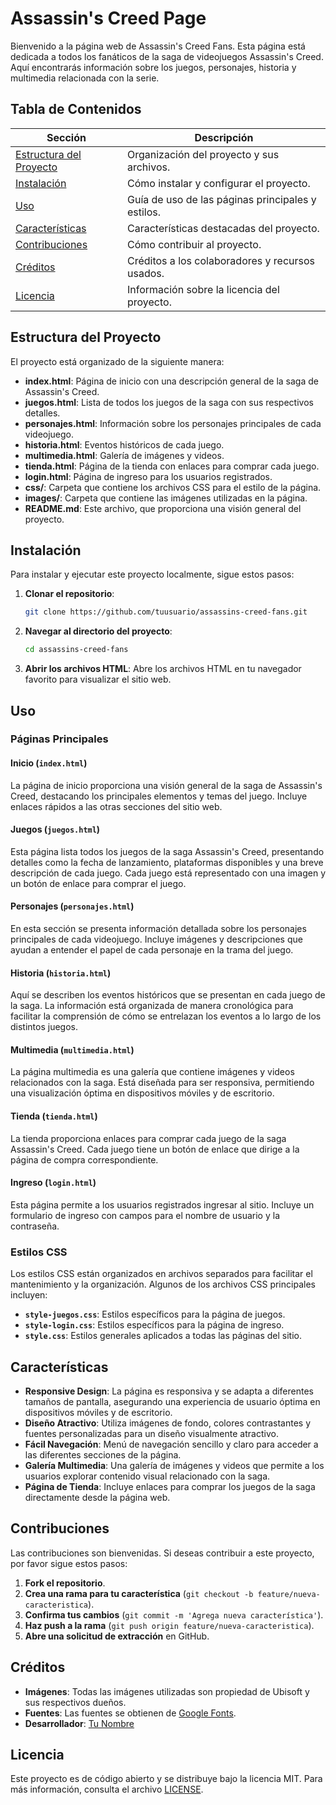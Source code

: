 # Assassin's Creed Page

Bienvenido a la página web de Assassin's Creed Fans. Esta página está dedicada a todos los fanáticos de la saga de videojuegos Assassin's Creed. Aquí encontrarás información sobre los juegos, personajes, historia y multimedia relacionada con la serie.

## Tabla de Contenidos

| Sección            | Descripción                                        |
|--------------------|----------------------------------------------------|
| [Estructura del Proyecto](#estructura-del-proyecto) | Organización del proyecto y sus archivos. |
| [Instalación](#instalación)         | Cómo instalar y configurar el proyecto.      |
| [Uso](#uso)             | Guía de uso de las páginas principales y estilos.  |
| [Características](#características)  | Características destacadas del proyecto.     |
| [Contribuciones](#contribuciones)  | Cómo contribuir al proyecto.                 |
| [Créditos](#créditos)         | Créditos a los colaboradores y recursos usados. |
| [Licencia](#licencia)         | Información sobre la licencia del proyecto.   |

## Estructura del Proyecto

El proyecto está organizado de la siguiente manera:

- **index.html**: Página de inicio con una descripción general de la saga de Assassin's Creed.
- **juegos.html**: Lista de todos los juegos de la saga con sus respectivos detalles.
- **personajes.html**: Información sobre los personajes principales de cada videojuego.
- **historia.html**: Eventos históricos de cada juego.
- **multimedia.html**: Galería de imágenes y videos.
- **tienda.html**: Página de la tienda con enlaces para comprar cada juego.
- **login.html**: Página de ingreso para los usuarios registrados.
- **css/**: Carpeta que contiene los archivos CSS para el estilo de la página.
- **images/**: Carpeta que contiene las imágenes utilizadas en la página.
- **README.md**: Este archivo, que proporciona una visión general del proyecto.

## Instalación

Para instalar y ejecutar este proyecto localmente, sigue estos pasos:

1. **Clonar el repositorio**:
    ```bash
    git clone https://github.com/tuusuario/assassins-creed-fans.git
    ```

2. **Navegar al directorio del proyecto**:
    ```bash
    cd assassins-creed-fans
    ```

3. **Abrir los archivos HTML**:
    Abre los archivos HTML en tu navegador favorito para visualizar el sitio web.

## Uso

### Páginas Principales

#### Inicio (`index.html`)

La página de inicio proporciona una visión general de la saga de Assassin's Creed, destacando los principales elementos y temas del juego. Incluye enlaces rápidos a las otras secciones del sitio web.

#### Juegos (`juegos.html`)

Esta página lista todos los juegos de la saga Assassin's Creed, presentando detalles como la fecha de lanzamiento, plataformas disponibles y una breve descripción de cada juego. Cada juego está representado con una imagen y un botón de enlace para comprar el juego.

#### Personajes (`personajes.html`)

En esta sección se presenta información detallada sobre los personajes principales de cada videojuego. Incluye imágenes y descripciones que ayudan a entender el papel de cada personaje en la trama del juego.

#### Historia (`historia.html`)

Aquí se describen los eventos históricos que se presentan en cada juego de la saga. La información está organizada de manera cronológica para facilitar la comprensión de cómo se entrelazan los eventos a lo largo de los distintos juegos.

#### Multimedia (`multimedia.html`)

La página multimedia es una galería que contiene imágenes y videos relacionados con la saga. Está diseñada para ser responsiva, permitiendo una visualización óptima en dispositivos móviles y de escritorio.

#### Tienda (`tienda.html`)

La tienda proporciona enlaces para comprar cada juego de la saga Assassin's Creed. Cada juego tiene un botón de enlace que dirige a la página de compra correspondiente.

#### Ingreso (`login.html`)

Esta página permite a los usuarios registrados ingresar al sitio. Incluye un formulario de ingreso con campos para el nombre de usuario y la contraseña.

### Estilos CSS

Los estilos CSS están organizados en archivos separados para facilitar el mantenimiento y la organización. Algunos de los archivos CSS principales incluyen:

- **`style-juegos.css`**: Estilos específicos para la página de juegos.
- **`style-login.css`**: Estilos específicos para la página de ingreso.
- **`style.css`**: Estilos generales aplicados a todas las páginas del sitio.

## Características

- **Responsive Design**: La página es responsiva y se adapta a diferentes tamaños de pantalla, asegurando una experiencia de usuario óptima en dispositivos móviles y de escritorio.
- **Diseño Atractivo**: Utiliza imágenes de fondo, colores contrastantes y fuentes personalizadas para un diseño visualmente atractivo.
- **Fácil Navegación**: Menú de navegación sencillo y claro para acceder a las diferentes secciones de la página.
- **Galería Multimedia**: Una galería de imágenes y videos que permite a los usuarios explorar contenido visual relacionado con la saga.
- **Página de Tienda**: Incluye enlaces para comprar los juegos de la saga directamente desde la página web.

## Contribuciones

Las contribuciones son bienvenidas. Si deseas contribuir a este proyecto, por favor sigue estos pasos:

1. **Fork el repositorio**.
2. **Crea una rama para tu característica** (`git checkout -b feature/nueva-caracteristica`).
3. **Confirma tus cambios** (`git commit -m 'Agrega nueva característica'`).
4. **Haz push a la rama** (`git push origin feature/nueva-caracteristica`).
5. **Abre una solicitud de extracción** en GitHub.

## Créditos

- **Imágenes**: Todas las imágenes utilizadas son propiedad de Ubisoft y sus respectivos dueños.
- **Fuentes**: Las fuentes se obtienen de [Google Fonts](https://fonts.google.com/).
- **Desarrollador**: [Tu Nombre](https://github.com/tuusuario)

## Licencia

Este proyecto es de código abierto y se distribuye bajo la licencia MIT. Para más información, consulta el archivo [LICENSE](LICENSE).




